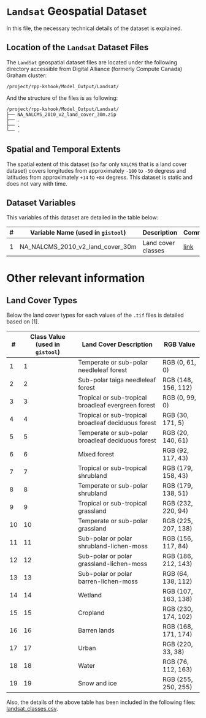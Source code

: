 # `Landsat` Geospatial Dataset
In this file, the necessary technical details of the dataset is explained.

## Location of the `Landsat` Dataset Files
The `LandSat` geospatial dataset files are located under the following directory accessible from Digital Alliance (formerly Compute Canada) Graham cluster:

```console
/project/rpp-kshook/Model_Output/Landsat/
```

And the structure of the files is as following:

```console
/project/rpp-kshook/Model_Output/Landsat/
├── NA_NALCMS_2010_v2_land_cover_30m.zip
├── .
├── .
└── .
```

## Spatial and Temporal Extents

The spatial extent of this dataset (so far only `NALCMS` that is a land cover dataset) covers longitudes from approximately `-180` to `-50` degress and latitudes from approximately `+14` to `+84` degress. This dataset is static and does not vary with time. 

## Dataset Variables
This variables of this dataset are detailed in the table below:

|#	|Variable Name (used in `gistool`)	|Description				|Comments	|
|-------|---------------------------------------|---------------------------------------|---------------|
|1      |NA_NALCMS_2010_v2_land_cover_30m       |Land cover classes			|[link](http://www.cec.org/north-american-environmental-atlas/land-cover-2010-landsat-30m/)|


# Other relevant information
## Land Cover Types
Below the land cover types for each values of the `.tif` files is detailed based on [1].

|#      |Class Value (used in `gistool`)	|Land Cover Description						|RGB Value		|
|-------|---------------------------------------|---------------------------------------------------------------|-----------------------|
|1	|1					|Temperate or sub-polar needleleaf forest			|RGB (0, 61, 0)		|
|2	|2					|Sub-polar taiga needleleaf forest				|RGB (148, 156, 112)	|
|3	|3					|Tropical or sub-tropical broadleaf evergreen forest		|RGB (0, 99, 0)		|
|4	|4					|Tropical or sub-tropical broadleaf deciduous forest		|RGB (30, 171, 5)	|
|5	|5					|Temperate or sub-polar broadleaf deciduous forest		|RGB (20, 140, 61)	|
|6	|6					|Mixed forest							|RGB (92, 117, 43)	|
|7	|7					|Tropical or sub-tropical shrubland				|RGB (179, 158, 43)	|
|8	|8					|Temperate or sub-polar shrubland				|RGB (179, 138, 51)	|
|9	|9					|Tropical or sub-tropical grassland				|RGB (232, 220, 94)	|
|10	|10					|Temperate or sub-polar grassland				|RGB (225, 207, 138)	|
|11	|11					|Sub-polar or polar shrubland-lichen-moss			|RGB (156, 117, 84)	|
|12	|12					|Sub-polar or polar grassland-lichen-moss			|RGB (186, 212, 143)	|
|13	|13					|Sub-polar or polar barren-lichen-moss				|RGB (64, 138, 112)	|
|14	|14					|Wetland							|RGB (107, 163, 138)	|
|15	|15					|Cropland							|RGB (230, 174, 102)	|
|16	|16					|Barren lands							|RGB (168, 171, 174)	|
|17	|17					|Urban								|RGB (220, 33, 38)	|
|18	|18					|Water								|RGB (76, 112, 163)	|
|19	|19					|Snow and ice							|RGB (255, 250, 255)	|

Also, the details of the above table has been included in the following files: [landsat_classes.csv](./landsat_classes.csv).

